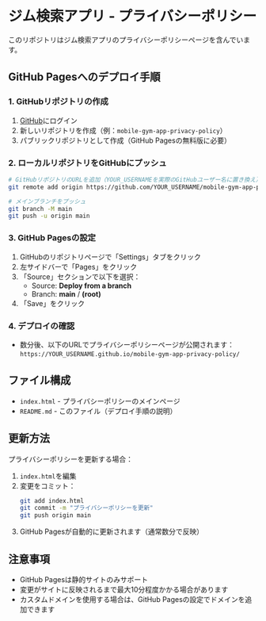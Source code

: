 # ジム検索アプリ - プライバシーポリシー

このリポジトリはジム検索アプリのプライバシーポリシーページを含んでいます。

## GitHub Pagesへのデプロイ手順

### 1. GitHubリポジトリの作成

1. [GitHub](https://github.com)にログイン
2. 新しいリポジトリを作成（例：`mobile-gym-app-privacy-policy`）
3. パブリックリポジトリとして作成（GitHub Pagesの無料版に必要）

### 2. ローカルリポジトリをGitHubにプッシュ

```bash
# GitHubリポジトリのURLを追加（YOUR_USERNAMEを実際のGitHubユーザー名に置き換え）
git remote add origin https://github.com/YOUR_USERNAME/mobile-gym-app-privacy-policy.git

# メインブランチをプッシュ
git branch -M main
git push -u origin main
```

### 3. GitHub Pagesの設定

1. GitHubのリポジトリページで「Settings」タブをクリック
2. 左サイドバーで「Pages」をクリック
3. 「Source」セクションで以下を選択：
   - Source: **Deploy from a branch**
   - Branch: **main** / **(root)**
4. 「Save」をクリック

### 4. デプロイの確認

- 数分後、以下のURLでプライバシーポリシーページが公開されます：
  `https://YOUR_USERNAME.github.io/mobile-gym-app-privacy-policy/`

## ファイル構成

- `index.html` - プライバシーポリシーのメインページ
- `README.md` - このファイル（デプロイ手順の説明）

## 更新方法

プライバシーポリシーを更新する場合：

1. `index.html`を編集
2. 変更をコミット：
   ```bash
   git add index.html
   git commit -m "プライバシーポリシーを更新"
   git push origin main
   ```
3. GitHub Pagesが自動的に更新されます（通常数分で反映）

## 注意事項

- GitHub Pagesは静的サイトのみサポート
- 変更がサイトに反映されるまで最大10分程度かかる場合があります
- カスタムドメインを使用する場合は、GitHub Pagesの設定でドメインを追加できます
